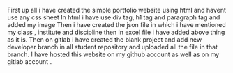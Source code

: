 First up all i have created the simple portfolio website using html and havent use any css sheet
In html i have use div tag, h1 tag and paragraph tag and added my image 
Then i have created the json file in which i have mentioned my class , institute and discipline then in excel file i have added above thing as it is.
Then on gitlab i have created the blank project and add new developer branch in all student repository and uploaded all the file in that branch. I have hosted this website on my github account as well as on my gitlab account .